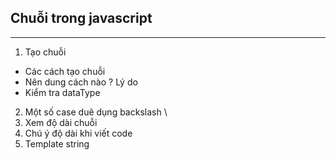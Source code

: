## Chuỗi trong javascript

---

1. Tạo chuỗi

- Các cách tạo chuỗi
- Nên dung cách nào ? Lý do
- Kiểm tra dataType

2. Một số case duẽ dụng backslash \
3. Xem độ dài chuỗi
4. Chú ý độ dài khi viết code
5. Template string
